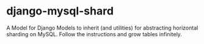 django-mysql-shard
==================

A Model for Django Models to inherit (and utilities) for abstracting horizontal sharding on MySQL. Follow the instructions and grow tables infinitely.